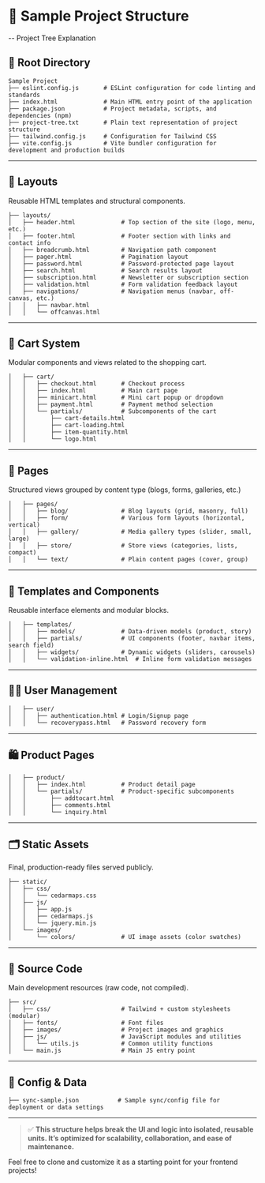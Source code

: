 # 📁 Sample Project Structure

-- Project Tree Explanation

## 📂 Root Directory

```
Sample Project
├── eslint.config.js       # ESLint configuration for code linting and standards
├── index.html             # Main HTML entry point of the application
├── package.json           # Project metadata, scripts, and dependencies (npm)
├── project-tree.txt       # Plain text representation of project structure
├── tailwind.config.js     # Configuration for Tailwind CSS
├── vite.config.js         # Vite bundler configuration for development and production builds
```

---

## 📂 Layouts
Reusable HTML templates and structural components.

```
├── layouts/
│   ├── header.html             # Top section of the site (logo, menu, etc.)
│   ├── footer.html             # Footer section with links and contact info
│   ├── breadcrumb.html         # Navigation path component
│   ├── pager.html              # Pagination layout
│   ├── password.html           # Password-protected page layout
│   ├── search.html             # Search results layout
│   ├── subscription.html       # Newsletter or subscription section
│   ├── validation.html         # Form validation feedback layout
│   ├── navigations/            # Navigation menus (navbar, off-canvas, etc.)
│   │   ├── navbar.html
│   │   └── offcanvas.html
```

---

## 🛒 Cart System
Modular components and views related to the shopping cart.

```
│   ├── cart/
│   │   ├── checkout.html       # Checkout process
│   │   ├── index.html          # Main cart page
│   │   ├── minicart.html       # Mini cart popup or dropdown
│   │   ├── payment.html        # Payment method selection
│   │   └── partials/           # Subcomponents of the cart
│   │       ├── cart-details.html
│   │       ├── cart-loading.html
│   │       ├── item-quantity.html
│   │       └── logo.html
```

---

## 📄 Pages
Structured views grouped by content type (blogs, forms, galleries, etc.)

```
│   ├── pages/
│   │   ├── blog/               # Blog layouts (grid, masonry, full)
│   │   ├── form/               # Various form layouts (horizontal, vertical)
│   │   ├── gallery/            # Media gallery types (slider, small, large)
│   │   ├── store/              # Store views (categories, lists, compact)
│   │   └── text/               # Plain content pages (cover, group)
```

---

## 🧩 Templates and Components
Reusable interface elements and modular blocks.

```
│   ├── templates/
│   │   ├── models/             # Data-driven models (product, story)
│   │   ├── partials/           # UI components (footer, navbar items, search field)
│   │   ├── widgets/            # Dynamic widgets (sliders, carousels)
│   │   └── validation-inline.html  # Inline form validation messages
```

---

## 🧍‍♂️ User Management

```
│   ├── user/
│   │   ├── authentication.html # Login/Signup page
│   │   └── recoverypass.html   # Password recovery form
```

---

## 🛍 Product Pages

```
│   ├── product/
│   │   ├── index.html          # Product detail page
│   │   └── partials/           # Product-specific subcomponents
│   │       ├── addtocart.html
│   │       ├── comments.html
│   │       └── inquiry.html
```

---

## 🗂 Static Assets
Final, production-ready files served publicly.

```
├── static/
│   ├── css/
│   │   └── cedarmaps.css
│   ├── js/
│   │   ├── app.js
│   │   ├── cedarmaps.js
│   │   └── jquery.min.js
│   └── images/
│       └── colors/             # UI image assets (color swatches)
```

---

## 💾 Source Code
Main development resources (raw code, not compiled).

```
├── src/
│   ├── css/                    # Tailwind + custom stylesheets (modular)
│   ├── fonts/                  # Font files
│   ├── images/                 # Project images and graphics
│   ├── js/                     # JavaScript modules and utilities
│   │   └── utils.js            # Common utility functions
│   └── main.js                 # Main JS entry point
```

---

## 🧩 Config & Data

```
├── sync-sample.json           # Sample sync/config file for deployment or data settings
```

---

> ✅ **This structure helps break the UI and logic into isolated, reusable units. It’s optimized for scalability, collaboration, and ease of maintenance.**

Feel free to clone and customize it as a starting point for your frontend projects!
